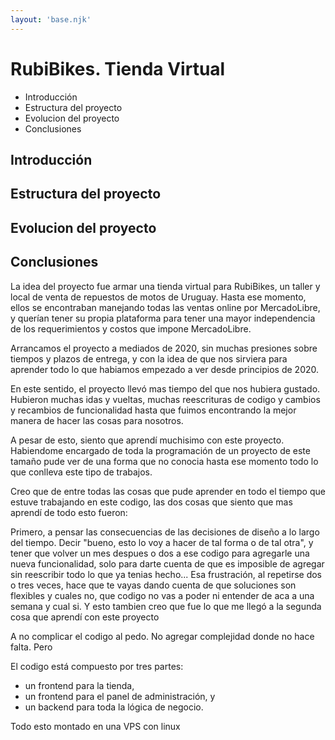 ```yaml
---
layout: 'base.njk'
---
```


# RubiBikes. Tienda Virtual

- Introducción
- Estructura del proyecto
- Evolucion del proyecto
- Conclusiones

## Introducción



## Estructura del proyecto



## Evolucion del proyecto



## Conclusiones



La idea del proyecto fue armar una tienda virtual para RubiBikes, un taller y local de venta de repuestos de motos de Uruguay. Hasta ese momento, ellos se encontraban manejando todas las ventas online por MercadoLibre, y querían tener su propia plataforma para tener una mayor independencia de los requerimientos y costos que impone MercadoLibre.

Arrancamos el proyecto a mediados de 2020, sin muchas presiones sobre tiempos y plazos de entrega, y con la idea de que nos sirviera para aprender todo lo que habiamos empezado a ver desde principios de 2020.

En este sentido, el proyecto llevó mas tiempo del que nos hubiera gustado. Hubieron muchas idas y vueltas, muchas reescrituras de codigo y cambios y recambios de funcionalidad hasta que fuimos encontrando la mejor manera de hacer las cosas para nosotros.

A pesar de esto, siento que aprendí muchisimo con este proyecto. Habiendome encargado de toda la programación de un proyecto de este tamaño pude ver de una forma que no conocia hasta ese momento todo lo que conlleva este tipo de trabajos.

Creo que de entre todas las cosas que pude aprender en todo el tiempo que estuve trabajando en este codigo, las dos cosas que siento que mas aprendí de todo esto fueron: 

Primero, a pensar las consecuencias de las decisiones de diseño a lo largo del tiempo. Decir "bueno, esto lo voy a hacer de tal forma o de tal otra", y tener que volver un mes despues o dos a ese codigo para agregarle una nueva funcionalidad, solo para darte cuenta de que es imposible de agregar sin reescribir todo lo que ya tenias hecho... Esa frustración, al repetirse dos o tres veces, hace que te vayas dando cuenta de que soluciones son flexibles y cuales no, que codigo no vas a poder ni entender de aca a una semana y cual si. Y esto tambien creo que fue lo que me llegó a la segunda cosa que aprendí con este proyecto

A no complicar el codigo al pedo. No agregar complejidad donde no hace falta. Pero

El codigo está compuesto por tres partes: 

- un frontend para la tienda, 
- un frontend para el panel de administración, y 
- un backend para toda la lógica de negocio.

Todo esto montado en una VPS con linux